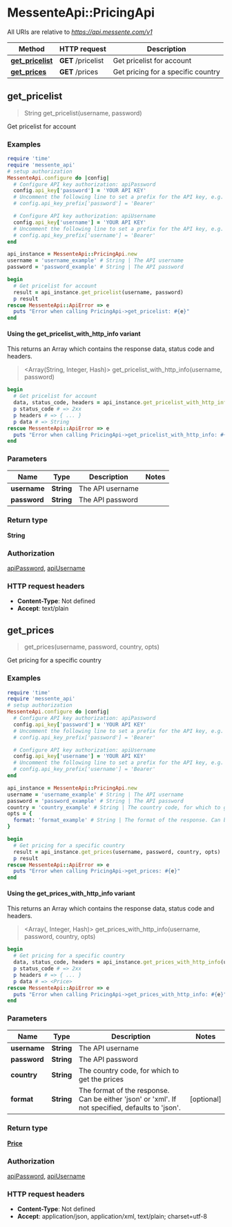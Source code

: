 # MessenteApi::PricingApi

All URIs are relative to *https://api.messente.com/v1*

| Method | HTTP request | Description |
| ------ | ------------ | ----------- |
| [**get_pricelist**](PricingApi.md#get_pricelist) | **GET** /pricelist | Get pricelist for account |
| [**get_prices**](PricingApi.md#get_prices) | **GET** /prices | Get pricing for a specific country |


## get_pricelist

> String get_pricelist(username, password)

Get pricelist for account

### Examples

```ruby
require 'time'
require 'messente_api'
# setup authorization
MessenteApi.configure do |config|
  # Configure API key authorization: apiPassword
  config.api_key['password'] = 'YOUR API KEY'
  # Uncomment the following line to set a prefix for the API key, e.g. 'Bearer' (defaults to nil)
  # config.api_key_prefix['password'] = 'Bearer'

  # Configure API key authorization: apiUsername
  config.api_key['username'] = 'YOUR API KEY'
  # Uncomment the following line to set a prefix for the API key, e.g. 'Bearer' (defaults to nil)
  # config.api_key_prefix['username'] = 'Bearer'
end

api_instance = MessenteApi::PricingApi.new
username = 'username_example' # String | The API username
password = 'password_example' # String | The API password

begin
  # Get pricelist for account
  result = api_instance.get_pricelist(username, password)
  p result
rescue MessenteApi::ApiError => e
  puts "Error when calling PricingApi->get_pricelist: #{e}"
end
```

#### Using the get_pricelist_with_http_info variant

This returns an Array which contains the response data, status code and headers.

> <Array(String, Integer, Hash)> get_pricelist_with_http_info(username, password)

```ruby
begin
  # Get pricelist for account
  data, status_code, headers = api_instance.get_pricelist_with_http_info(username, password)
  p status_code # => 2xx
  p headers # => { ... }
  p data # => String
rescue MessenteApi::ApiError => e
  puts "Error when calling PricingApi->get_pricelist_with_http_info: #{e}"
end
```

### Parameters

| Name | Type | Description | Notes |
| ---- | ---- | ----------- | ----- |
| **username** | **String** | The API username |  |
| **password** | **String** | The API password |  |

### Return type

**String**

### Authorization

[apiPassword](../README.md#apiPassword), [apiUsername](../README.md#apiUsername)

### HTTP request headers

- **Content-Type**: Not defined
- **Accept**: text/plain


## get_prices

> <Price> get_prices(username, password, country, opts)

Get pricing for a specific country

### Examples

```ruby
require 'time'
require 'messente_api'
# setup authorization
MessenteApi.configure do |config|
  # Configure API key authorization: apiPassword
  config.api_key['password'] = 'YOUR API KEY'
  # Uncomment the following line to set a prefix for the API key, e.g. 'Bearer' (defaults to nil)
  # config.api_key_prefix['password'] = 'Bearer'

  # Configure API key authorization: apiUsername
  config.api_key['username'] = 'YOUR API KEY'
  # Uncomment the following line to set a prefix for the API key, e.g. 'Bearer' (defaults to nil)
  # config.api_key_prefix['username'] = 'Bearer'
end

api_instance = MessenteApi::PricingApi.new
username = 'username_example' # String | The API username
password = 'password_example' # String | The API password
country = 'country_example' # String | The country code, for which to get the prices
opts = {
  format: 'format_example' # String | The format of the response. Can be either 'json' or 'xml'. If not specified, defaults to 'json'.
}

begin
  # Get pricing for a specific country
  result = api_instance.get_prices(username, password, country, opts)
  p result
rescue MessenteApi::ApiError => e
  puts "Error when calling PricingApi->get_prices: #{e}"
end
```

#### Using the get_prices_with_http_info variant

This returns an Array which contains the response data, status code and headers.

> <Array(<Price>, Integer, Hash)> get_prices_with_http_info(username, password, country, opts)

```ruby
begin
  # Get pricing for a specific country
  data, status_code, headers = api_instance.get_prices_with_http_info(username, password, country, opts)
  p status_code # => 2xx
  p headers # => { ... }
  p data # => <Price>
rescue MessenteApi::ApiError => e
  puts "Error when calling PricingApi->get_prices_with_http_info: #{e}"
end
```

### Parameters

| Name | Type | Description | Notes |
| ---- | ---- | ----------- | ----- |
| **username** | **String** | The API username |  |
| **password** | **String** | The API password |  |
| **country** | **String** | The country code, for which to get the prices |  |
| **format** | **String** | The format of the response. Can be either &#39;json&#39; or &#39;xml&#39;. If not specified, defaults to &#39;json&#39;. | [optional] |

### Return type

[**Price**](Price.md)

### Authorization

[apiPassword](../README.md#apiPassword), [apiUsername](../README.md#apiUsername)

### HTTP request headers

- **Content-Type**: Not defined
- **Accept**: application/json, application/xml, text/plain; charset=utf-8

